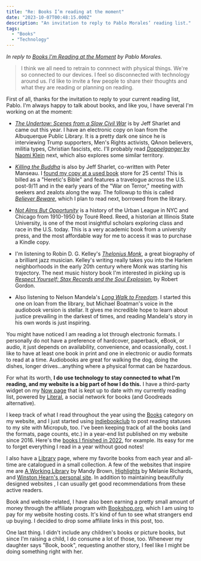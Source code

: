 ```yaml
---
title: "Re: Books I’m reading at the moment"
date: "2023-10-07T00:48:15.000Z"
description: "An invitation to reply to Pablo Morales’ reading list."
tags: 
  - "Books"
  - "Technology"
---
```


_In reply to [Books I'm Reading at the Moment](https://lifeofpablo.com/blog/books-im-reading-october-2023) by Pablo Morales._

> I think we all need to retrain to connnect with physical things. We're so connected to our devices. I feel so disconnected with technology around us. I'd like to invite a few people to share their thoughts and what they are reading or planning on reading.

First of all, thanks for the invitation to reply to your current reading list, Pablo. I'm always happy to talk about books, and like you, I have several I'm working on at the moment:

- _[The Undertow: Scenes from a Slow Civil War](https://bookshop.org/p/books/the-undertow-scenes-from-a-slow-civil-war-jeff-sharlet/18515351?ean=9781324006497)_ is by Jeff Sharlet and came out this year. I have an electronic copy on loan from the Albuquerque Public Library. It is a pretty dark one since he is interviewing Trump supporters, Men's Rights activists, QAnon believers, militia types, Christian fascists, etc. I'll probably read [_Doppelganger_ by Naomi Klein](https://bookshop.org/p/books/doppelganger-a-trip-into-the-mirror-world-naomi-klein/20025222?ean=9780374610326) next, which also explores some similar territory.

- _[Killing the Buddha](https://bookshop.org/p/books/killing-the-buddha-a-heretic-s-bible-peter-manseau/951416?ean=9780743232777)_ is also by Jeff Sharlet, co-written with Peter Manseau. I [found my copy at a used book](https://nicksimson.com/notes/killing-the-buddha/) store for 25 cents! This is billed as a "Heretic's Bible" and features a travelogue across the U.S. post-9/11 and in the early years of the "War on Terror," meeting with seekers and zealots along the way. The followup to this is called _[Believer Beware](https://bookshop.org/p/books/believer-beware-first-person-dispatches-from-the-margins-of-faith-peter-manseau/9018891?ean=9780807077399)_, which I plan to read next, borrowed from the library.

- [_Not Alms But Opportunity_](https://bookshop.org/p/books/not-alms-but-opportunity-the-urban-league-and-the-politics-of-racial-uplift-1910-1950-toure-f-reed/10081693?ean=9780807859025) is a history of the Urban League in NYC and Chicago from 1910-1950 by Touré Reed. Reed, a historian at Illinois State University, is one of the most insightful scholars exploring class and race in the U.S. today. This is a very academic book from a university press, and the most affordable way for me to access it was to purchase a Kindle copy.

- I'm listening to Robin D. G. Kelley's _[Thelonius Monk](https://bookshop.org/p/books/thelonious-monk-the-life-and-times-of-an-american-original-robin-kelley/10584408?ean=9781439190463)_, a great biography of a brilliant jazz musician. Kelley's writing really takes you into the Harlem neighborhoods in the early 20th century where Monk was starting his trajectory. The next music history book I'm interested in picking up is _[Respect Yourself: Stax Records and the Soul Explosion](https://bookshop.org/p/books/respect-yourself-stax-records-and-the-soul-explosion-robert-gordon/10870357?ean=9781608194162)_, by Robert Gordon.

- Also listening to Nelson Mandela's _[Long Walk to Freedom](https://bookshop.org/p/books/long-walk-to-freedom-the-autobiography-of-nelson-mandela-nelson-mandela/111838?ean=9780316548182)_. I started this one on loan from the library, but Michael Boatman's voice in the audiobook version is stellar. It gives me incredible hope to learn about justice prevailing in the darkest of times, and reading Mandela's story in his own words is just inspiring.

You might have noticed I am reading a lot through electronic formats. I personally do not have a preference of hardcover, paperback, eBook, or audio, it just depends on availability, convenience, and ocassionally, cost. I like to have at least one book in print and one in electronic or audio formats to read at a time. Audiobooks are great for walking the dog, doing the dishes, longer drives...anything where a physical format can be hazardous.

For what its worth, **I do use technology to stay connected to what I'm reading, and my website is a big part of how I do this.** I have a third-party widget on my [Now page](https://nicksimson.com/now/) that is kept up to date with my currently reading list, powered by [Literal](https://literal.club/), a social network for books (and Goodreads alternative).

I keep track of what I read throughout the year using the [Books](/topics/books/) category on my website, and I just started using [indiebookclub](https://indiebookclub.biz/users/nicksimson.com) to post reading statuses to my site with Micropub, too. I've been keeping track of all the books (and the formats, page counts, etc.) in a year-end list published on my website since 2016. Here's the [books I finished in 2022](https://nicksimson.com/posts/2022-in-books/), for example. Its easy for me to forget everything I read in a year without good notes!

I also have a [Library](/library.html) page, where my favorite books from each year and all-time are catalogued in a small collection. A few of the websites that inspire me are [A Working Library](https://aworkinglibrary.com/) by Mandy Brown, [Highlights](https://highlights.melanie-richards.com/) by Melanie Richards, and [Winston Hearn's personal site](https://www.winstonhearn.com/). In addition to maintaining beautifully designed websites , I can usually get good recommendations from these active readers.

Book and website-related, I have also been earning a pretty small amount of money through the affiliate program with [Bookshop.org](https://bookshop.org/shop/nsmsn), which I am using to pay for my website hosting costs. It's kind of fun to see what strangers end up buying. I decided to drop some affiliate links in this post, too.

One last thing. I didn't include any children's books or picture books, but since I'm raising a child, I do consume a lot of those, too. Whenever my daughter says "Book, book", requesting another story, I feel like I might be doing something right with her.
